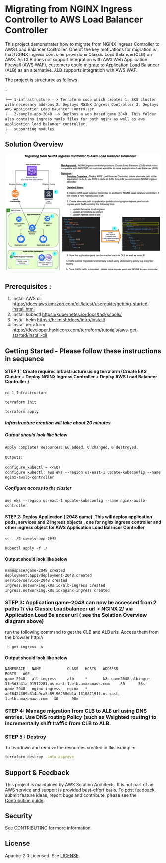 #  Migrating from NGINX Ingress Controller to AWS Load Balancer Controller

This project demonstrates how to migrate from NGINX Ingress Controller to AWS Load Balancer Controller. One of the key motivations for migration is that NGINX ingress controller provisions Classic Load Balancer(CLB) on AWS. As CLB does not support integration with AWS Web Application Firewall (AWS WAF), customers could migrate to Application Load Balancer (ALB) as an alternative. ALB supports integration with AWS WAF. 


The project is structured as follows

    .

    ├── 1-infrastructure --> Terraform code which creates 1. EKS cluster with necessary add-ons 2. Deploys NGINX Ingress Controller 3. Deploys AWS Application Load Balancer Controller
    ├── 2-sample-app-2048 --> Deploys a web based game 2048. This folder also contains ingress.yamls files for both nginx as well as aws application load balancer controller.
    ├── supporting modules
     

## Solution Overview 

![plot](./docs/nginx-awslb-migration/Architecture.png)


## Prerequisites :

1. Install AWS cli https://docs.aws.amazon.com/cli/latest/userguide/getting-started-install.html
2. Install kubectl https://kubernetes.io/docs/tasks/tools/
3. Install helm https://helm.sh/docs/intro/install/
4. Install terraform https://developer.hashicorp.com/terraform/tutorials/aws-get-started/install-cli



## Getting Started - Please follow these instructions in sequence

#### STEP 1 : Create required Infrastructure using terraform (Create EKS Cluster + Deploy NGINX Ingress Controller + Deploy AWS Load Balancer Controller )

```
cd 1-Infrastructure  
```
```
terraform init
```
```
terraform apply 
```

##### Infrastructure creation will take about 20 minutes.

#####  Output should look like below  

```
Apply complete! Resources: 66 added, 0 changed, 0 destroyed.

Outputs:

configure_kubectl = <<EOT
configure kubectl: aws eks --region us-east-1 update-kubeconfig --name nginx-awslb-controller 
```

##### Configure access to the cluster
```
aws eks --region us-east-1 update-kubeconfig --name nginx-awslb-controller 
```


#### STEP 2: Deploy Application ( 2048 game). This will deploy application pods, services and 2 ingress objects , one for nginx ingress controller and other ingress object for AWS Application Load Balancer Controller
    
```
cd ../2-sample-app-2048  

kubectl apply -f ./
```

#### Output should look like below
```
namespace/game-2048 created
deployment.apps/deployment-2048 created
service/service-2048 created
ingress.networking.k8s.io/alb-ingress created
ingress.networking.k8s.io/nginx-ingress created

```

### STEP 3: Application game-2048 can now be accessed from 2 paths 1/ via Classic Loadbalancer url + NGINX  2/ via Application Load Balancer url ( see the Solution Overview diagram above)

run the following command to get the CLB and ALB urls. Access them from the browser http://<url>

```
 k get ingress -A
```

#### Output should look like below

```
NAMESPACE   NAME            CLASS   HOSTS   ADDRESS                                                                   PORTS   AGE
game-2048   alb-ingress     alb     *       k8s-game2048-albingre-31e3d3a41a-91512281.us-east-1.elb.amazonaws.com     80      56s
game-2048   nginx-ingress   nginx   *       ae56424309b314a9ca3c89196258db1a-1610871911.us-east-1.elb.amazonaws.com   80      98m
```


### STEP 4: Manage migration from CLB to ALB url using DNS entries. Use DNS routing Policy (such as Weighted routing) to  incrementally shift traffic from CLB to ALB.


### STEP 5 : Destroy

To teardown and remove the resources created in this example:

```sh
terraform destroy -auto-approve
```

## Support & Feedback

This project is maintained by AWS Solution Architects. It is not part of an AWS service and support is provided best-effort basis. To post feedback, submit feature ideas, report bugs and contribute, please  see the [Contribution guide](./CONTRIBUTING.md).


## Security

See [CONTRIBUTING](./CONTRIBUTING.md#security-issue-notifications) for more information.


## License

Apache-2.0 Licensed. See [LICENSE](./LICENSE).

